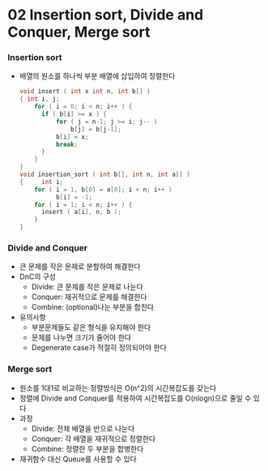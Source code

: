 # 02 Insertion sort, Divide and Conquer, Merge sort

### Insertion sort

- 배열의 원소를 하나씩 부분 배열에 삽입하여 정렬한다

  ``` c++
  void insert ( int x int n, int b[] )
  {	int i, j;
      for ( i = 0; i < n; i++ ) {
      	if ( b[i] >= x ) {
      		for ( j = n-1; j >= i; j-- )
      			b[j] = b[j-1];
      		b[i] = x;
      		break;
      	}
      }
  }
  void insertion_sort ( int b[], int n, int a[] )
  { 	int i;
      for ( i = 1, b[0] = a[0]; i < n; i++ )
     		b[i] = -1;
      for ( i = 1; i < n; i++ ) {
      	insert ( a[i], n, b );
      }
  }
  ```



### Divide and Conquer

- 큰 문제를 작은 문제로 분할하여 해결한다
- DnC의 구성
  - Divide: 큰 문제를 작은 문제로 나눈다
  - Conquer: 재귀적으로 문제를 해결한다
  - Combine: (optional)나눈 부분을 합친다
- 유의사항
  - 부분문제들도 같은 형식을 유지해야 한다
  - 문제를 나누면 크기가 줄어야 한다
  - Degenerate case가 적절히 정의되어야 한다



### Merge sort

- 원소를 1대1로 비교하는 정렬방식은 O(n^2)의 시간복잡도를 갖는다
- 정렬에 Divide and Conquer를 적용하여 시간복잡도를 O(nlogn)으로 줄일 수 있다
- 과정
  - Divide: 전체 배열을 반으로 나눈다
  - Conquer: 각 배열을 재귀적으로 정렬한다
  - Combine: 정렬한 두 부분을 합병한다
- 재귀함수 대신 Queue를 사용할 수 있다